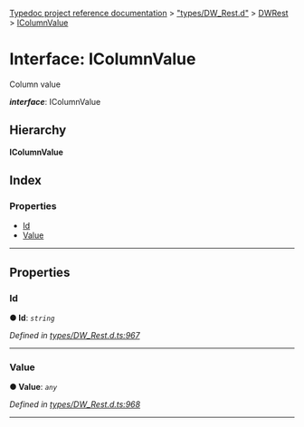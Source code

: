[Typedoc project reference documentation](../README.md) > ["types/DW_Rest.d"](../modules/_types_dw_rest_d_.md) > [DWRest](../modules/_types_dw_rest_d_.dwrest.md) > [IColumnValue](../interfaces/_types_dw_rest_d_.dwrest.icolumnvalue.md)

# Interface: IColumnValue

Column value

*__interface__*: IColumnValue

## Hierarchy

**IColumnValue**

## Index

### Properties

* [Id](_types_dw_rest_d_.dwrest.icolumnvalue.md#id)
* [Value](_types_dw_rest_d_.dwrest.icolumnvalue.md#value)

---

## Properties

<a id="id"></a>

###  Id

**● Id**: *`string`*

*Defined in [types/DW_Rest.d.ts:967](https://github.com/DocuWare/REST-Sample-TS/blob/master/src/types/DW_Rest.d.ts#L967)*

___
<a id="value"></a>

###  Value

**● Value**: *`any`*

*Defined in [types/DW_Rest.d.ts:968](https://github.com/DocuWare/REST-Sample-TS/blob/master/src/types/DW_Rest.d.ts#L968)*

___

